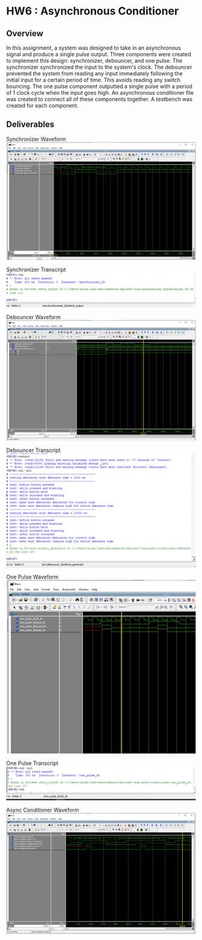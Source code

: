 # HW6 : Asynchronous Conditioner

## Overview
In this assignment, a system was designed to take in an asynchronous signal and produce a single pulse output. Three components were created to implement this design: synchronizer, debouncer, and one pulse. The synchronizer synchronized the input to the system's clock. The debouncer prevented the system from reading any input immediately following the initial input for a certain period of time. This avoids reading any switch bouncing. The one pulse component outputted a single pulse with a period of 1 clock cycle when the input goes high. An asynchronous conditioner file was created to connect all of these components together. A testbench was created for each component.

## Deliverables

Synchronizer Waveform
![IMAGE](assets/hw6_sync_waveform.png)

Synchronizer Transcript
![IMAGE](assets/hw6_sync_transcript.png)

Debouncer Waveform
![IMAGE](assets/hw6_debouncer_waveform.png)

Debouncer Transcript
![IMAGE](assets/hw6_debouncer_transcript.png)

One Pulse Waveform
![IMAGE](assets/hw6_onepulse_waveform.png)

One Pulse Transcript
![IMAGE](assets/hw6_onepulse_transcript.png)

Async Conditioner Waveform
![IMAGE](assets/hw6_async_waveform.png)